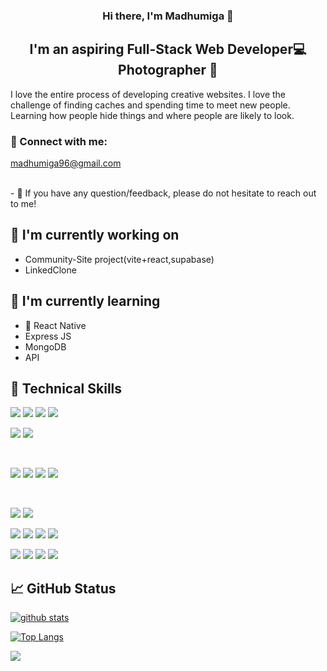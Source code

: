 
<h3 align="center">
Hi there, I'm <a target="_blank" rel="noreferrer">Madhumiga</a> 👋
</h3>

<h2 align="center" >
<span>I'm an aspiring Full-Stack Web Developer</span>💻</br>
<span>Photographer</span> 📸
</h2> 




I love the entire process of developing creative websites. I love the challenge of finding caches and spending time to meet new people. Learning how people hide things and where people are likely to look.

### 🤝 Connect with me:


<a href="">madhumiga96@gmail.com</a>

</br>
- 💬 If you have any question/feedback, please do not hesitate to reach out to me!




## 🔭 I'm currently working on

- Community-Site project(vite+react,supabase)
- LinkedClone 




## 🌱 I'm currently learning

- 📱 React Native
- Express JS
- MongoDB
- API  




## 💼 Technical Skills

![](https://img.shields.io/badge/Code-React-informational?style=flat-square\\&logo=react&color=61DBFB)
![](https://img.shields.io/badge/Code-Redux-informational?style=flat-square&logo=Redux&color=764ABC)
![](https://img.shields.io/badge/Code-JavaScript-informational?style=flat-square&logo=JavaScript&color=F7DF1E)
![](https://img.shields.io/badge/Code-HTML5-informational?style=flat-square&logo=HTML5&color=E34F26)



![](https://img.shields.io/badge/Code-c++-black?logo=c%2B%2B&style=flat-square&color=044F88)
![](https://img.shields.io/badge/Code-Java-black?logo=java&style=flat-square&color=5382A1)

</br>

![](https://img.shields.io/badge/Style-CSS3-informational?style=flat&logo=CSS3&color=DB7093)
![](https://img.shields.io/badge/Style-Bootstrap-informational?style=flat&logo=Bootstrap&color=7952B3)
![](https://img.shields.io/badge/Style-mui-informational?style=flat&logo=mui&color=1572B6)
![](https://img.shields.io/badge/Style-TailwindCss-informational?style=flat&logo=tailwindcss&color=06B6D4)

</br>

![](https://img.shields.io/badge/Backend-NodeJS-informational?style=social&logo=node.js&color=CB3837)
![](https://img.shields.io/badge/Backend-ExpressJS-informational?style=social&logo=express&color=00C7B7)

![](https://img.shields.io/badge/Database-MongoDB-informational?style=social&logo=mongodb&color=F05032)
![](https://img.shields.io/badge/Database-MySQL-informational?style=social&logo=mysql&color=181717)
![](https://img.shields.io/badge/Database-Firebase-informational?style=social&logo=firebase&color=181717)
![](https://img.shields.io/badge/Database-Supabase-informational?style=social&logo=Supabase&color=181717)
</br>

![](https://img.shields.io/badge/Tools-NPM-informational?style=social&logo=NPM&color=CB3837)
![](https://img.shields.io/badge/Tools-Netlify-informational?style=social&logo=netlify&color=00C7B7)
![](https://img.shields.io/badge/Tools-Git-informational?style=social&logo=Git&color=F05032)
![](https://img.shields.io/badge/Tools-GitHub-informational?style=social&logo=GitHub&color=181717)




## 📈 GitHub Status 

[![github stats](https://github-readme-stats.vercel.app/api?username=MADHUMIGA)](https://github.com/MADHUMIGA)

[![Top Langs](https://github-readme-stats.vercel.app/api/top-langs/?username=MADHUMIGA&layout=compact)](https://github.com/MADHUMIGA)

<img src="https://komarev.com/ghpvc/?username=MADHUMIGA&style=flat-square&color=blue" />

